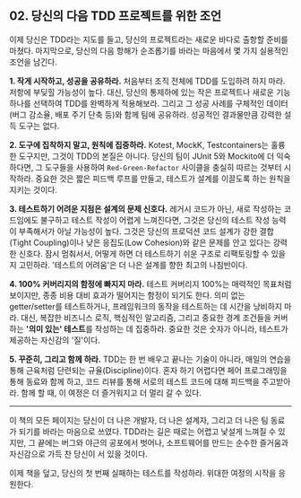 ## 02. 당신의 다음 TDD 프로젝트를 위한 조언

이제 당신은 TDD라는 지도를 들고, 당신의 프로젝트라는 새로운 바다로 출항할 준비를 마쳤다. 마지막으로, 당신의 다음 항해가 순조롭기를 바라는 마음에서 몇 가지 실용적인 조언을 남긴다.

**1. 작게 시작하고, 성공을 공유하라.**
처음부터 조직 전체에 TDD를 도입하려 하지 마라. 저항에 부딪힐 가능성이 높다. 대신, 당신의 통제하에 있는 작은 프로젝트나 새로운 기능 하나를 선택하여 TDD를 완벽하게 적용해보라. 그리고 그 성공 사례를 구체적인 데이터(버그 감소율, 배포 주기 단축 등)와 함께 팀에 공유하라. 성공적인 결과물만큼 강력한 설득 도구는 없다.

**2. 도구에 집착하지 말고, 원칙에 집중하라.**
Kotest, MockK, Testcontainers는 훌륭한 도구지만, 그것이 TDD의 본질은 아니다. 당신의 팀이 JUnit 5와 Mockito에 더 익숙하다면, 그 도구들을 사용하여 `Red-Green-Refactor` 사이클을 충실히 따르는 것부터 시작하라. 중요한 것은 짧은 피드백 루프를 만들고, 테스트가 설계를 이끌도록 하는 원칙을 지키는 것이다.

**3. 테스트하기 어려운 지점은 설계의 문제 신호다.**
레거시 코드가 아닌, 새로 작성하는 코드임에도 불구하고 테스트 작성이 어렵게 느껴진다면, 그것은 당신의 테스트 작성 능력이 부족해서가 아닐 가능성이 높다. 그것은 당신의 프로덕션 코드 설계가 강한 결합(Tight Coupling)이나 낮은 응집도(Low Cohesion)와 같은 문제를 안고 있다는 강력한 신호다. 잠시 멈춰서서, 어떻게 하면 더 테스트하기 쉬운 구조로 리팩토링할 수 있을지 고민하라. '테스트의 어려움'은 더 나은 설계를 향한 최고의 나침반이다.

**4. 100% 커버리지의 함정에 빠지지 마라.**
테스트 커버리지 100%는 매력적인 목표처럼 보이지만, 종종 비용 대비 효과가 떨어지는 함정이 되기도 한다. 의미 없는 getter/setter를 테스트하거나, 프레임워크의 동작을 테스트하는 데 시간을 낭비하지 마라. 대신, 복잡한 비즈니스 로직, 핵심적인 알고리즘, 그리고 중요한 경계 조건들을 커버하는 **'의미 있는' 테스트**를 작성하는 데 집중하라. 중요한 것은 숫자가 아니라, 테스트가 제공하는 자신감의 '질'이다.

**5. 꾸준히, 그리고 함께 하라.**
TDD는 한 번 배우고 끝나는 기술이 아니라, 매일의 연습을 통해 근육처럼 단련되는 규율(Discipline)이다. 혼자 하기 어렵다면 페어 프로그래밍을 통해 동료와 함께 하고, 코드 리뷰를 통해 서로의 테스트 코드에 대해 피드백을 주고받아라. 함께 할 때, 이 여정은 더 즐거워지고 더 멀리 갈 수 있다.

---

이 책의 모든 페이지는 당신이 더 나은 개발자, 더 나은 설계자, 그리고 더 나은 팀 동료가 되기를 바라는 마음으로 쓰였다. TDD라는 길은 때로는 어렵고 낯설게 느껴질 수 있지만, 그 끝에는 버그와 야근의 공포에서 벗어나, 소프트웨어를 만드는 순수한 즐거움과 자신감으로 가득 찬 당신이 서 있을 것이다.

이제 책을 덮고, 당신의 첫 번째 실패하는 테스트를 작성하라. 위대한 여정의 시작을 응원한다.